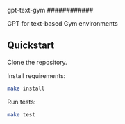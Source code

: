 gpt-text-gym
############

GPT for text-based Gym environments

## Quickstart 

Clone the repository. 

Install requirements: 
```bash
make install
```

Run tests:
```bash
make test
```